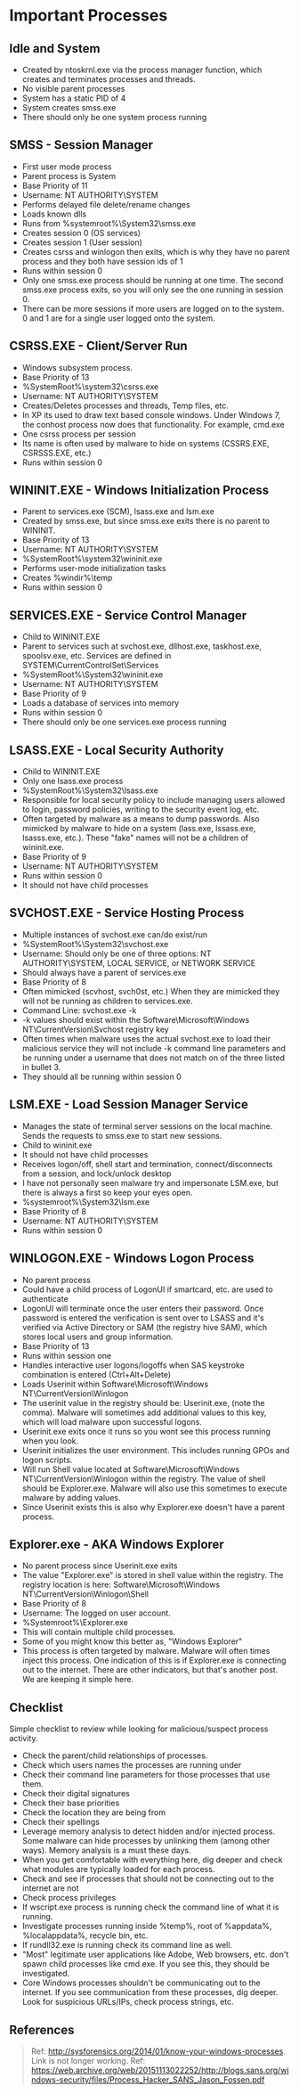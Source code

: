# Important Processes

## Idle and System

- Created by ntoskrnl.exe via the process manager function, which creates and terminates processes and threads.
- No visible parent processes
- System has a static PID of 4
- System creates smss.exe
- There should only be one system process running

## SMSS - Session Manager

- First user mode process
- Parent process is System
- Base Priority of 11
- Username: NT AUTHORITY\SYSTEM
- Performs delayed file delete/rename changes
- Loads known dlls
- Runs from %systemroot%\System32\smss.exe
- Creates session 0 (OS services)
- Creates session 1 (User session)
- Creates csrss and winlogon then exits, which is why they have no parent process and they both have session ids of 1
- Runs within session 0
- Only one smss.exe process should be running at one time. The second smss.exe process exits, so you will only see the one running in session 0.
- There can be more sessions if more users are logged on to the system. 0 and 1 are for a single user logged onto the system.

## CSRSS.EXE - Client/Server Run

- Windows subsystem process.
- Base Priority of 13
- %SystemRoot%\system32\csrss.exe
- Username: NT AUTHORITY\SYSTEM
- Creates/Deletes processes and threads, Temp files, etc.
- In XP its used to draw text based console windows. Under Windows 7, the conhost process now does that functionality. For example, cmd.exe
- One csrss process per session
- Its name is often used by malware to hide on systems (CSSRS.EXE, CSRSSS.EXE, etc.)
- Runs within session 0

## WININIT.EXE - Windows Initialization Process

- Parent to services.exe (SCM), lsass.exe and lsm.exe
- Created by smss.exe, but since smss.exe exits there is no parent to WININIT.
- Base Priority of 13
- Username: NT AUTHORITY\SYSTEM
- %SystemRoot%\system32\wininit.exe
- Performs user-mode initialization tasks
- Creates %windir%\temp
- Runs within session 0

## SERVICES.EXE - Service Control Manager

- Child to WININIT.EXE
- Parent to services such at svchost.exe, dllhost.exe, taskhost.exe, spoolsv.exe, etc. Services are defined in SYSTEM\CurrentControlSet\Services
- %SystemRoot%\System32\wininit.exe
- Username: NT AUTHORITY\SYSTEM
- Base Priority of 9
- Loads a database of services into memory
- Runs within session 0
- There should only be one services.exe process running

## LSASS.EXE - Local Security Authority

- Child to WININIT.EXE
- Only one lsass.exe process
- %SystemRoot%\System32\lsass.exe
- Responsible for local security policy to include managing users allowed to login, password policies, writing to the security event log, etc.
- Often targeted by malware as a means to dump passwords. Also mimicked by malware to hide on a system (lass.exe, lssass.exe, lsasss.exe, etc.). These "fake" names will not be a children of wininit.exe.
- Base Priority of 9
- Username: NT AUTHORITY\SYSTEM
- Runs within session 0
- It should not have child processes

## SVCHOST.EXE - Service Hosting Process

- Multiple instances of svchost.exe can/do exist/run
- %SystemRoot%\System32\svchost.exe
- Username: Should only be one of three options: NT AUTHORITY\SYSTEM, LOCAL SERVICE, or NETWORK SERVICE
- Should always have a parent of services.exe
- Base Priority of 8
- Often mimicked (scvhost, svch0st, etc.) When they are mimicked they will not be running as children to services.exe.
- Command Line: svchost.exe -k <name>
- -k <name> values should exist within the Software\Microsoft\Windows NT\CurrentVersion\Svchost registry key
- Often times when malware uses the actual svchost.exe to load their malicious service they will not include -k command line parameters and be running under a username that does not match on of the three listed in bullet 3.
- They should all be running within session 0

## LSM.EXE - Load Session Manager Service

- Manages the state of terminal server sessions on the local machine. Sends the requests to smss.exe to start new sessions.
- Child to wininit.exe
- It should not have child processes
- Receives logon/off, shell start and termination, connect/disconnects from a session, and lock/unlock desktop
- I have not personally seen malware try and impersonate LSM.exe, but there is always a first so keep your eyes open.
- %systemroot%\System32\lsm.exe
- Base Priority of 8
- Username: NT AUTHORITY\SYSTEM
- Runs within session 0

## WINLOGON.EXE - Windows Logon Process

- No parent process
- Could have a child process of LogonUI if smartcard, etc. are used to authenticate
- LogonUI will terminate once the user enters their password. Once password is entered the verification is sent over to LSASS and it's verified via Active Directory or SAM (the registry hive SAM), which stores local users and group information.
- Base Priority of 13
- Runs within session one
- Handles interactive user logons/logoffs when SAS keystroke combination is entered (Ctrl+Alt+Delete)
- Loads Userinit within Software\Microsoft\Windows NT\CurrentVersion\Winlogon
- The userinit value in the registry should be: Userinit.exe, (note the comma). Malware will sometimes add additional values to this key, which will load malware upon successful logons.
- Userinit.exe exits once it runs so you wont see this process running when you look.
- Userinit initializes the user environment. This includes running GPOs and logon scripts.
- Will run Shell value located at Software\Microsoft\Windows NT\CurrentVersion\Winlogon within the registry. The value of shell should be Explorer.exe. Malware will also use this sometimes to execute malware by adding values.
- Since Userinit exists this is also why Explorer.exe doesn't have a parent process.

## Explorer.exe - AKA Windows Explorer

- No parent process since Userinit.exe exits
- The value "Explorer.exe" is stored in shell value within the registry. The registry location is here: Software\Microsoft\Windows NT\CurrentVersion\Winlogon\Shell
- Base Priority of 8
- Username: The logged on user account.
- %Systemroot%\Explorer.exe
- This will contain multiple child processes.
- Some of you might know this better as, "Windows Explorer"
- This process is often targeted by malware. Malware will often times inject this process. One indication of this is if Explorer.exe is connecting out to the internet. There are other indicators, but that's another post. We are keeping it simple here.


## Checklist
Simple checklist to review while looking for malicious/suspect process activity.

- Check the parent/child relationships of processes.
- Check which users names the processes are running under
- Check their command line parameters for those processes that use them.
- Check their digital signatures
- Check their base priorities
- Check the location they are being from
- Check their spellings
- Leverage memory analysis to detect hidden and/or injected process. Some malware can hide processes by unlinking them (among other ways). Memory analysis is a must these days.
- When you get comfortable with everything here, dig deeper and check what modules are typically loaded for each process.
- Check and see if processes that should not be connecting out to the internet are not
- Check process privileges
- If wscript.exe process is running check the command line of what it is running.
- Investigate processes running inside %temp%, root of %appdata%, %localappdata%, recycle bin, etc.
- If rundll32.exe is running check its command line as well.
- "Most" legitimate user applications like Adobe, Web browsers, etc. don't spawn child processes like cmd.exe. If you see this, they should be investigated.
- Core Windows processes shouldn't be communicating out to the internet. If you see communication from these processes, dig deeper. Look for suspicious URLs/IPs, check process strings, etc.

## References
> Ref: http://sysforensics.org/2014/01/know-your-windows-processes. Link is not longer working.
> Ref: https://web.archive.org/web/20151113022252/http://blogs.sans.org/windows-security/files/Process_Hacker_SANS_Jason_Fossen.pdf
